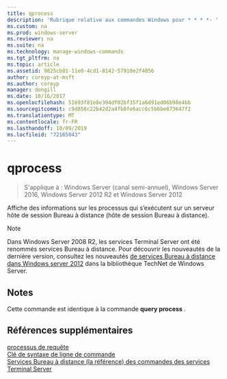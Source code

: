 ```yaml
---
title: qprocess
description: 'Rubrique relative aux commandes Windows pour * * * *- '
ms.custom: na
ms.prod: windows-server
ms.reviewer: na
ms.suite: na
ms.technology: manage-windows-commands
ms.tgt_pltfrm: na
ms.topic: article
ms.assetid: 9825cb01-11e0-4cd1-8142-57910e2f4056
author: coreyp-at-msft
ms.author: coreyp
manager: dongill
ms.date: 10/16/2017
ms.openlocfilehash: 51693f81e8e394df02bf35f1a6d91ed06b98e4bb
ms.sourcegitcommit: c9d856c22b42d2a4fb8fe6acc6c5b6be673647f2
ms.translationtype: MT
ms.contentlocale: fr-FR
ms.lasthandoff: 10/09/2019
ms.locfileid: "72165043"
---
```

# <a name="qprocess"></a>qprocess

>S'applique à : Windows Server (canal semi-annuel), Windows Server 2016, Windows Server 2012 R2 et Windows Server 2012

Affiche des informations sur les processus qui s’exécutent sur un serveur hôte de session Bureau à distance (hôte de session Bureau à distance).

> [!NOTE]
> Dans Windows Server 2008 R2, les services Terminal Server ont été renommés services Bureau à distance. Pour découvrir les nouveautés de la dernière version, consultez les nouveautés [de services Bureau à distance dans Windows server 2012](https://technet.microsoft.com/library/hh831527) dans la bibliothèque TechNet de Windows Server.

## <a name="remarks"></a>Notes
Cette commande est identique à la commande **query process** .

## <a name="additional-references"></a>Références supplémentaires
[processus de requête](query-process.md)  
[Clé de syntaxe de ligne de commande](command-line-syntax-key.md)  
[Services Bureau à distance &#40;la référence&#41; des commandes des services Terminal Server](remote-desktop-services-terminal-services-command-reference.md)  
